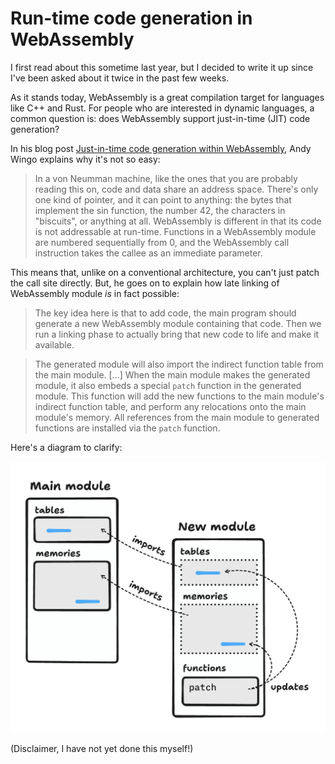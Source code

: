# Run-time code generation in WebAssembly

I first read about this sometime last year, but I decided to write it up since I've been asked about it twice in the past few weeks.

As it stands today, WebAssembly is a great compilation target for languages like C++ and Rust. For people who are interested in dynamic languages, a common question is: does WebAssembly support just-in-time (JIT) code generation?

In his blog post [Just-in-time code generation within WebAssembly](https://wingolog.org/archives/2022/08/18/just-in-time-code-generation-within-webassembly), Andy Wingo explains why it's not so easy:

> In a von Neumman machine, like the ones that you are probably reading this on, code and data share an address space. There's only one kind of pointer, and it can point to anything: the bytes that implement the sin function, the number 42, the characters in "biscuits", or anything at all. WebAssembly is different in that its code is not addressable at run-time. Functions in a WebAssembly module are numbered sequentially from 0, and the WebAssembly call instruction takes the callee as an immediate parameter.

This means that, unlike on a conventional architecture, you can't just patch the call site directly. But, he goes on to explain how late linking of WebAssembly module _is_ in fact possible:

> The key idea here is that to add code, the main program should generate a new WebAssembly module containing that code. Then we run a linking phase to actually bring that new code to life and make it available.

> The generated module will also import the indirect function table from the main module. [...] When the main module makes the generated module, it also embeds a special `patch` function in the generated module. This function will add the new functions to the main module's indirect function table, and perform any relocations onto the main module's memory. All references from the main module to generated functions are installed via the `patch` function.

Here's a diagram to clarify:

![A diagram illustrating the scenario described above](images/wasm-code-generation.png)

(Disclaimer, I have not yet done this myself!)
